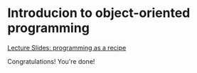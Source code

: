 # Introducion to object-oriented programming

[Lecture Slides: programming as a recipe](/presentations/intro_to_ruby.pdf)

Congratulations! You're done!
